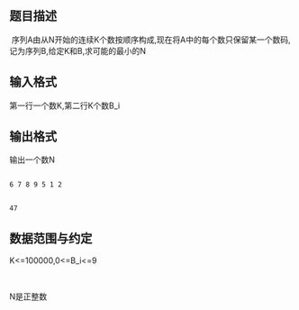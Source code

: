 ## 题目描述

<div>
  序列A由从N开始的连续K个数按顺序构成,现在将A中的每个数只保留某一个数码,记为序列B,给定K和B,求可能的最小的N
</div>
<div></div>
<p></p>

## 输入格式

<div>
 第一行一个数K,第二行K个数B_i
</div>
<div></div>
<p></p>

## 输出格式

<div>
 输出一个数N
</div>
<div></div>
<p></p>

```input1
6 7 8 9 5 1 2
```
```output1
47
```
## 数据范围与约定

<div>
 K<=100000,0<=B_i<=9
</div><br>
<div>
 N是正整数
</div><br>
<p></p>

